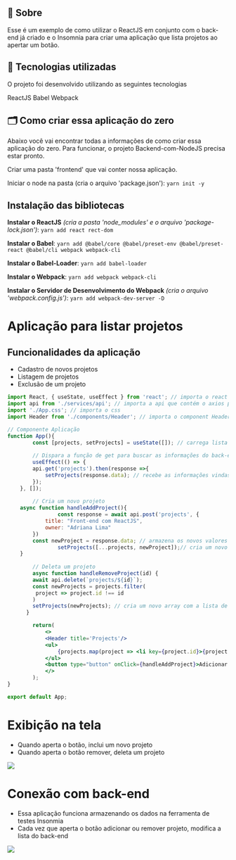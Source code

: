 ## 🔖  Sobre
Esse é um exemplo de como utilizar o ReactJS em conjunto com o back-end já criado e o Insomnia para criar uma aplicação que lista projetos ao apertar um botão.

## 🚀 Tecnologias utilizadas
O projeto foi desenvolvido utilizando as seguintes tecnologias

ReactJS
Babel
Webpack

## 🗂 Como criar essa aplicação do zero
Abaixo você vai encontrar todas a informações de como criar essa aplicação do zero.
Para funcionar, o projeto Backend-com-NodeJS precisa estar pronto.

Criar uma pasta 'frontend' que vai conter nossa aplicação.

Iniciar o node na pasta (cria o arquivo 'package.json'): `yarn init -y`

## Instalação das bibliotecas

**Instalar o ReactJS** _(cria a pasta 'node_modules' e o arquivo 'package-lock.json')_: `yarn add react rect-dom`

**Instalar o Babel**: `yarn add @babel/core @babel/preset-env @babel/preset-react @babel/cli webpack webpack-cli`

**Instalar o Babel-Loader**: `yarn add babel-loader`

**Instalar o Webpack**: `yarn add webpack webpack-cli`

**Instalar o Servidor de Desenvolvimento do Webpack** _(cria o arquivo 'webpack.config.js')_: `yarn add webpack-dev-server -D`



# Aplicação para listar projetos

## Funcionalidades da aplicação

- Cadastro de novos projetos
- Listagem de projetos
- Exclusão de um projeto

```jsx
import React, { useState, useEffect } from 'react'; // importa o react
import api from './services/api'; // importa a api que contém o axios para conectar com o bak-end
import './App.css'; // importa o css
import Header from './components/Header'; // importa o component Header

// Componente Aplicação
function App(){
		const [projects, setProjects] = useState([]); // carrega lista de projetos       
    
		// Dispara a função de get para buscar as informações do back-end		
		useEffect(() => { 
        api.get('projects').then(response =>{
            setProjects(response.data); // recebe as informações vindas do back-end
        });
    }, []);
    
		// Cria um novo projeto
    async function handleAddProject(){       
				const response = await api.post('projects', {
            title: "Front-end com ReactJS",
            owner: "Adriana Lima"
        })
        const newProject = response.data; // armazena os novos valores na variável newProject
				setProjects([...projects, newProject]);// cria um novo array com a lista de projects já existente e a nova lista
    }
		
		// Deleta um projeto
		async function handleRemoveProject(id) {
        await api.delete(`projects/${id}`);      
        const newProjects = projects.filter( 
         project => project.id !== id 
        )    
        setProjects(newProjects); // cria um novo array com a lista de projects sem o project removido
	  }

		return(
			<>
			<Header title='Projects'/>        
			<ul>
			    {projects.map(project => <li key={project.id}>{project.title}<button onClick={() => handleRemoveProject(project.id)}>Remover</button></li>)} 
			</ul>       
			<button type="button" onClick={handleAddProject}>Adicionar projeto</button>
			</>
		);
}

export default App;
```

# Exibição na tela

- Quando aperta o botão, inclui um novo projeto
- Quando aperta o botão remover, deleta um projeto

<img src="https://ik.imagekit.io/dxwebster/Untitled_m1Upqgswo.png"/>

# Conexão com back-end

- Essa aplicação funciona armazenando os dados na ferramenta de testes Insonmia
- Cada vez que aperta o botão adicionar ou remover projeto, modifica a lista do  back-end

<img src="https://ik.imagekit.io/dxwebster/Untitled__1__Unamo-Qpo.png"/>
